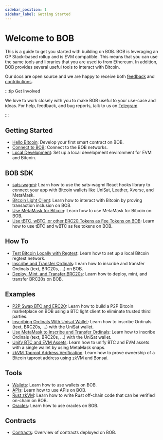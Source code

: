 ```yaml
---
sidebar_position: 1
sidebar_label: Getting Started
---
```


# Welcome to BOB

This is a guide to get you started with building on BOB. BOB is leveraging an OP Stack-based rollup and is EVM compatible. This means that you can use the same tools and libraries that you are used to from Ethereum. In addition, BOB provides several useful tools to interact with Bitcoin.

Our docs are open source and we are happy to receive both [feedback](https://forms.gle/etYqChR3aahUFuEZ9) and [contributions](https://github.com/bob-collective/bob/tree/master/docs).

:::tip Get Involved

We love to work closely with you to make BOB useful to your use-case and ideas. For help, feedback, and bug reports, talk to us on [Telegram](https://t.me/+CyIcLW2nfaFlNDc1)

:::

## Getting Started

- [Hello Bitcoin](helloworld): Develop your first smart contract on BOB.
- [Connect to BOB](networks): Connect to the BOB networks.
- [Local Development](local-development): Set up a local development environment for EVM and Bitcoin.

## BOB SDK

- [sats-wagmi](/docs/build/bob-sdk/sats-wagmi): Learn how to use the sats-wagmi React hooks library to connect your app with Bitcoin wallets like UniSat, Leather, Xverse, and MetaMask.
- [Bitcoin Light Client](/docs/build/bob-sdk/relay): Learn how to interact with Bitcoin by proving transaction inclusion on BOB.
- [Use MetaMask for Bitcoin](/docs/build/bob-sdk/metamask-snap): Learn how to use MetaMask for Bitcoin on BOB.
- [Use tBTC, wBTC, or other ERC20 Tokens as Fee Tokens on BOB](/docs/build/bob-sdk/bridged-btc-gas-fee): Learn how to use tBTC and wBTC as fee tokens on BOB.

## How To

- [Test Bitcoin Locally with Regtest](/docs/build/how-to/bitcoin-testing): Learn how to set up a local Bitcoin regtest network.
- [Inscribe and Transfer Ordinals](/docs/build/how-to/ordinals): Learn how to inscribe and transfer Ordinals (text, BRC20s, ...) on BOB.
- [Deploy, Mint, and Transfer BRC20s](/docs/build/how-to/brc-20): Learn how to deploy, mint, and transfer BRC20s on BOB.

## Examples

- [P2P Swap BTC and ERC20](/docs/build/examples/btc-swap/): Learn how to build a P2P Bitcoin marketplace on BOB using a BTC light client to eliminate trusted third parties.
- [Inscribing Ordinals With Unisat Wallet](/docs/build/examples/brc20-octopus/): Learn how to inscribe Ordinals (text, BRC20s, ...) with the UniSat wallet.
- [Use MetaMask to Inscribe and Transfer Ordinals](/docs/build/examples/metamask-ordinals/): Learn how to inscribe Ordinals (text, BRC20s, ...) with the UniSat wallet.
- [Unify BTC and EVM Assets](/docs/build/examples/unified-assets-tracker/): Learn how to unify BTC and EVM assets with a single wallet by using MetaMask snaps.
- [zkVM Taproot Address Verification](/docs/build/examples/zkvm-taproot/): Learn how to prove ownership of a Bitcoin taproot address using zkVM and Bonsai.

## Tools

- [Wallets](/docs/build/tools/wallets): Learn how to use wallets on BOB.
- [APIs](/docs/build/tools/api): Learn how to use APIs on BOB.
- [Rust zkVM](/docs/build/tools/rust-zkvm): Learn how to write Rust off-chain code that can be verified on-chain on BOB.
- [Oracles](/docs/build/tools/oracles): Learn how to use oracles on BOB.

## Contracts

- [Contracts](/docs/build/contracts): Overview of contracts deployed on BOB.